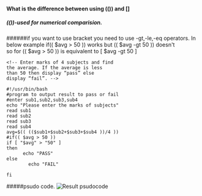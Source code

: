 
#### What is the difference between using (()) and [] 

##### (())-used for numerical comparision.
######if you want to use bracket you need to use -gt,-le,-eq operators.
In below example 
if(( $avg > 50 )) works but (( $avg -gt 50 )) doesn't  
so for (( $avg > 50 )) is equivalent to [ $avg -gt 50 ]



    <!-- Enter marks of 4 subjects and find
    the average. If the average is less
    than 50 then display “pass” else
    display “fail”. -->

    #!/usr/bin/bash
    #program to output result to pass or fail
    #enter sub1,sub2,sub3,sub4
    echo "Please enter the marks of subjects"
    read sub1
    read sub2
    read sub3
    read sub4
    avg=$(( (($sub1+$sub2+$sub3+$sub4 ))/4 ))
    #if(( $avg > 50 ))
    if [ "$avg" > "50" ]
    then
          echo "PASS"
    else
            echo "FAIL"

    fi
 

#####psudo code.
![Result psudocode](./image/result_psudocode.excalidraw)




    




